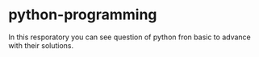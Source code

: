 # python-programming
In this resporatory you can see question of python fron basic to advance with their solutions.
